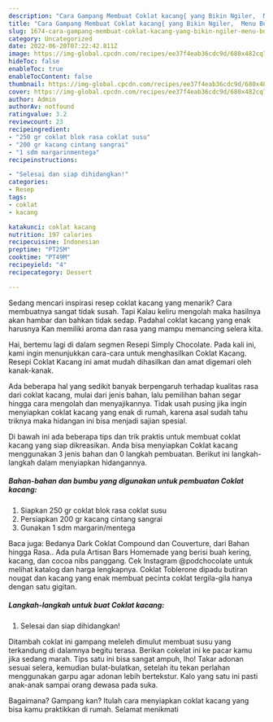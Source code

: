 ```yaml
---
description: "Cara Gampang Membuat Coklat kacang{ yang Bikin Ngiler,  Menu Buat lebaran"
title: "Cara Gampang Membuat Coklat kacang{ yang Bikin Ngiler,  Menu Buat lebaran"
slug: 1674-cara-gampang-membuat-coklat-kacang-yang-bikin-ngiler-menu-buat-lebaran
category: Uncategorized
date: 2022-06-20T07:22:42.811Z
image: https://img-global.cpcdn.com/recipes/ee37f4eab36cdc9d/680x482cq70/coklat-kacang-foto-resep-utama.jpg
hideToc: false
enableToc: true
enableTocContent: false
thumbnail: https://img-global.cpcdn.com/recipes/ee37f4eab36cdc9d/680x482cq70/coklat-kacang-foto-resep-utama.jpg
cover: https://img-global.cpcdn.com/recipes/ee37f4eab36cdc9d/680x482cq70/coklat-kacang-foto-resep-utama.jpg
author: Admin
authorAv: notfound
ratingvalue: 3.2
reviewcount: 23
recipeingredient:
- "250 gr coklat blok rasa coklat susu"
- "200 gr kacang cintang sangrai"
- "1 sdm margarinmentega"
recipeinstructions:

- "Selesai dan siap dihidangkan!"
categories:
- Resep
tags:
- coklat
- kacang

katakunci: coklat kacang 
nutrition: 197 calories
recipecuisine: Indonesian
preptime: "PT25M"
cooktime: "PT49M"
recipeyield: "4"
recipecategory: Dessert

---
```



Sedang mencari inspirasi resep coklat kacang yang menarik? Cara membuatnya sangat tidak susah. Tapi Kalau keliru mengolah maka hasilnya akan hambar dan bahkan tidak sedap. Padahal coklat kacang yang enak harusnya Kan memiliki aroma dan rasa yang mampu memancing selera kita.


Hai, bertemu lagi di dalam segmen Resepi Simply Chocolate. Pada kali ini, kami ingin menunjukkan cara-cara untuk menghasilkan Coklat Kacang. Resepi Coklat Kacang ini amat mudah dihasilkan dan amat digemari oleh kanak-kanak.

Ada beberapa hal yang sedikit banyak berpengaruh terhadap kualitas rasa dari coklat kacang, mulai dari jenis bahan, lalu pemilihan bahan segar hingga cara mengolah dan menyajikannya. Tidak usah pusing jika ingin menyiapkan coklat kacang yang enak di rumah, karena asal sudah tahu triknya maka hidangan ini bisa menjadi sajian spesial.


Di bawah ini ada beberapa tips dan trik praktis untuk membuat coklat kacang yang siap dikreasikan. Anda bisa menyiapkan Coklat kacang menggunakan 3 jenis bahan dan 0 langkah pembuatan. Berikut ini langkah-langkah dalam menyiapkan hidangannya.

<!--inarticleads1-->

##### Bahan-bahan dan bumbu yang digunakan untuk pembuatan Coklat kacang:

1. Siapkan 250 gr coklat blok rasa coklat susu
1. Persiapkan 200 gr kacang cintang sangrai
1. Gunakan 1 sdm margarin/mentega


Baca juga: Bedanya Dark Coklat Compound dan Couverture, dari Bahan hingga Rasa.. Ada pula Artisan Bars Homemade yang berisi buah kering, kacang, dan cocoa nibs panggang. Cek Instagram @podchocolate untuk melihat katalog dan harga lengkapnya. Coklat Toblerone dipadu butiran nougat dan kacang yang enak membuat pecinta coklat tergila-gila hanya dengan satu gigitan. 

<!--inarticleads2-->

##### Langkah-langkah untuk buat Coklat kacang:


1. Selesai dan siap dihidangkan!

Ditambah coklat ini gampang meleleh dimulut membuat susu yang terkandung di dalamnya begitu terasa. Berikan cokelat ini ke pacar kamu jika sedang marah. Tips satu ini bisa sangat ampuh, lho! Takar adonan sesuai selera, kemudian bulat-bulatkan, setelah itu tekan perlahan menggunakan garpu agar adonan lebih bertekstur. Kalo yang satu ini pasti anak-anak sampai orang dewasa pada suka. 

Bagaimana? Gampang kan? Itulah cara menyiapkan coklat kacang yang bisa kamu praktikkan di rumah. Selamat menikmati

